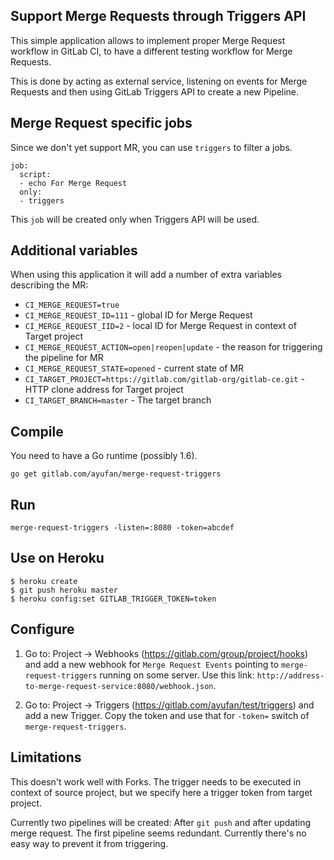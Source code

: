 ## Support Merge Requests through Triggers API

This simple application allows to implement proper Merge Request workflow in GitLab CI,
to have a different testing workflow for Merge Requests.
 
This is done by acting as external service, listening on events
for Merge Requests and then using GitLab Triggers API to create a new Pipeline.

## Merge Request specific jobs

Since we don't yet support MR, you can use `triggers` to filter a jobs.

```
job:
  script:
  - echo For Merge Request
  only:
  - triggers
```

This `job` will be created only when Triggers API will be used.

## Additional variables

When using this application it will add a number of extra variables describing the MR:
- `CI_MERGE_REQUEST=true`
- `CI_MERGE_REQUEST_ID=111` - global ID for Merge Request
- `CI_MERGE_REQUEST_IID=2` - local ID for Merge Request in context of Target project
- `CI_MERGE_REQUEST_ACTION=open|reopen|update` - the reason for triggering the pipeline for MR
- `CI_MERGE_REQUEST_STATE=opened` - current state of MR
- `CI_TARGET_PROJECT=https://gitlab.com/gitlab-org/gitlab-ce.git` - HTTP clone address for Target project
- `CI_TARGET_BRANCH=master` - The target branch

## Compile

You need to have a Go runtime (possibly 1.6).

```
go get gitlab.com/ayufan/merge-request-triggers
```

## Run

```
merge-request-triggers -listen=:8080 -token=abcdef
```

## Use on Heroku

```
$ heroku create
$ git push heroku master
$ heroku config:set GITLAB_TRIGGER_TOKEN=token
```

## Configure

1. Go to: Project -> Webhooks (https://gitlab.com/group/project/hooks) and add a new webhook for `Merge Request Events`
pointing to `merge-request-triggers` running on some server. Use this link: `http://address-to-merge-request-service:8080/webhook.json`.

2. Go to: Project -> Triggers (https://gitlab.com/ayufan/test/triggers) and add a new Trigger.
Copy the token and use that for `-token=` switch of `merge-request-triggers`.


## Limitations

This doesn't work well with Forks. The trigger needs to be executed in context of source project,
but we specify here a trigger token from target project.

Currently two pipelines will be created: After `git push` and after updating merge request.
The first pipeline seems redundant. Currently there's no easy way to prevent it from triggering.
